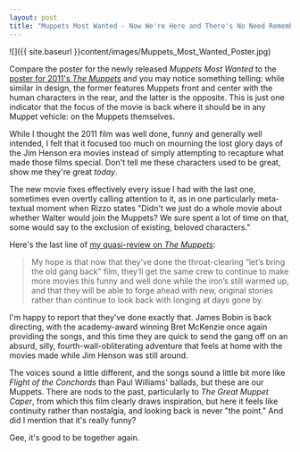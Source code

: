 ```yaml
---
layout: post
title: "Muppets Most Wanted - Now We're Here and There's No Need Remembering When"
---
```

  
![]({{ site.baseurl }}content/images/Muppets_Most_Wanted_Poster.jpg)

Compare the poster for the newly released <em>Muppets Most Wanted</em> to the <a href="/2011/11/the-muppets-the-greatest-work-of-fan-fiction">poster for 2011's <em>The Muppets</em></a> and you may notice something telling: while similar in design, the former features Muppets front and center with the human characters in the rear, and the latter is the opposite. This is just one indicator that the focus of the movie is back where it should be in any Muppet vehicle: on the Muppets themselves.

While I thought the 2011 film was well done, funny and generally well intended, I felt that it focused too much on mourning the lost glory days of the Jim Henson era movies instead of simply attempting to recapture what made those films special. Don't tell me these characters used to be great, show me they're great <em>today</em>.

The new movie fixes effectively every issue I had with the last one, sometimes even overtly calling attention to it, as in one particularly meta-textual moment when Rizzo states "Didn't we just do a whole movie about whether Walter would join the Muppets? We sure spent a lot of time on that, some would say to the exclusion of existing, beloved characters."

Here's the last line of <a href="/2011/11/the-muppets-the-greatest-work-of-fan-fiction">my quasi-review on <em>The Muppets</em></a>:

> My hope is that now that they’ve done the throat-clearing “let’s bring the old gang back” film, they’ll get the same crew to continue to make more movies this funny and well done while the iron’s still warmed up, and that they will be able to forge ahead with new, original stories rather than continue to look back with longing at days gone by.

I'm happy to report that they've done exactly that. James Bobin is back directing, with the academy-award winning Bret McKenzie once again providing the songs, and this time they are quick to send the gang off on an absurd, silly, fourth-wall-obliterating adventure that feels at home with the movies made while Jim Henson was still around.

The voices sound a little different, and the songs sound a little bit more like <i>Flight of the Conchords</i> than Paul Williams' ballads, but these are our Muppets. There are nods to the past, particularly to <em>The Great Muppet Caper</em>, from which this film clearly draws inspiration, but here it feels like continuity rather than nostalgia, and looking back is never "the point." And did I mention that it's really funny?

Gee, it's good to be together again.